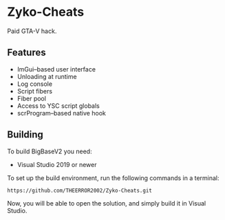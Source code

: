 # Zyko-Cheats
Paid GTA-V hack.

## Features
* ImGui–based user interface
* Unloading at runtime
* Log console
* Script fibers
* Fiber pool
* Access to YSC script globals
* scrProgram–based native hook

## Building
To build BigBaseV2 you need:
* Visual Studio 2019 or newer


To set up the build environment, run the following commands in a terminal:
```dos
https://github.com/THEERROR2002/Zyko-Cheats.git
```
Now, you will be able to open the solution, and simply build it in Visual Studio.
